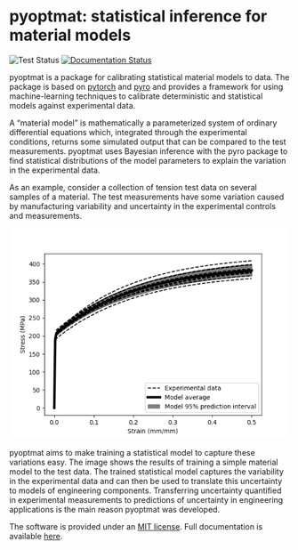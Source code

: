 # pyoptmat: statistical inference for material models 

![Test Status](https://github.com/Argonne-National-Laboratory/neml/workflows/tests/badge.svg?branch=master) [![Documentation Status](https://readthedocs.org/projects/neml/badge/?version=stable)](https://neml.readthedocs.io/en/stable/)

pyoptmat is a package for calibrating statistical material
models to data.  The package is based on [pytorch](https://pytorch.org/)
and [pyro](https://pyro.ai/) and provides a framework for using machine-learning
techniques to calibrate deterministic and statistical models against
experimental data.

A “material model” is mathematically a parameterized system of ordinary 
differential equations which, integrated through the experimental conditions, 
returns some simulated output that can be compared to the test measurements.
pyoptmat uses Bayesian inference with the pyro package to find statistical
distributions of the model  parameters to explain the variation in the 
experimental data.

As an example, consider a collection of tension test data on several samples 
of a material. The test measurements have some variation caused by 
manufacturing variability and uncertainty in the experimental controls and 
measurements.

![Example of fitting a statistical model to data](doc/sphinx/figures/demonstration.png)

pyoptmat aims to make training a statistical model to capture these 
variations easy. The image shows the results of training a simple material 
model to the test data. The trained statistical model captures the 
variability in the experimental data and can then be used to translate 
this uncertainty to models of engineering components. Transferring 
uncertainty quantified in experimental measurements to predictions of 
uncertainty in engineering applications is the main reason pyoptmat was 
developed.

The software is provided under an [MIT license](LICENSE).  Full
documentation is available [here](https://pyoptmat.readthedocs.io).

